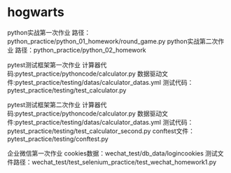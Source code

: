 # hogwarts
python实战第一次作业
路径：python_practice/python_01_homework/round_game.py
python实战第二次作业
路径：python_practice/python_02_homework

pytest测试框架第一次作业
计算器代码:pytest_practice/pythoncode/calculator.py
数据驱动文件:pytest_practice/testing/datas/calculator_datas.yml
测试代码：pytest_practice/testing/test_calculator.py

pytest测试框架第二次作业
计算器代码:pytest_practice/pythoncode/calculator.py
数据驱动文件:pytest_practice/testing/datas/calculator_datas.yml
测试代码：pytest_practice/testing/test_calculator_second.py
conftest文件：pytest_practice/testing/conftest.py

企业微信第一次作业
cookies数据：wechat_test/db_data/logincookies
测试文件路径：wechat_test/test_selenium_practice/test_wechat_homework1.py
